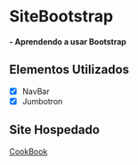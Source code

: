 # SiteBootstrap
#### - Aprendendo a usar Bootstrap

## Elementos Utilizados
- [x] NavBar
- [x] Jumbotron

## Site Hospedado
[CookBook](http://cookthebook.000webhostapp.com/)
